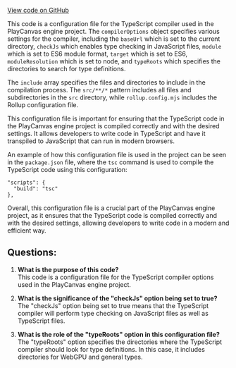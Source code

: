 [View code on GitHub](https://github.com/playcanvas/engine/jsconfig.json)

This code is a configuration file for the TypeScript compiler used in the PlayCanvas engine project. The `compilerOptions` object specifies various settings for the compiler, including the `baseUrl` which is set to the current directory, `checkJs` which enables type checking in JavaScript files, `module` which is set to ES6 module format, `target` which is set to ES6, `moduleResolution` which is set to node, and `typeRoots` which specifies the directories to search for type definitions.

The `include` array specifies the files and directories to include in the compilation process. The `src/**/*` pattern includes all files and subdirectories in the `src` directory, while `rollup.config.mjs` includes the Rollup configuration file.

This configuration file is important for ensuring that the TypeScript code in the PlayCanvas engine project is compiled correctly and with the desired settings. It allows developers to write code in TypeScript and have it transpiled to JavaScript that can run in modern browsers.

An example of how this configuration file is used in the project can be seen in the `package.json` file, where the `tsc` command is used to compile the TypeScript code using this configuration:

```
"scripts": {
  "build": "tsc"
},
```

Overall, this configuration file is a crucial part of the PlayCanvas engine project, as it ensures that the TypeScript code is compiled correctly and with the desired settings, allowing developers to write code in a modern and efficient way.
## Questions: 
 1. **What is the purpose of this code?**\
This code is a configuration file for the TypeScript compiler options used in the PlayCanvas engine project.

2. **What is the significance of the "checkJs" option being set to true?**\
The "checkJs" option being set to true means that the TypeScript compiler will perform type checking on JavaScript files as well as TypeScript files.

3. **What is the role of the "typeRoots" option in this configuration file?**\
The "typeRoots" option specifies the directories where the TypeScript compiler should look for type definitions. In this case, it includes directories for WebGPU and general types.